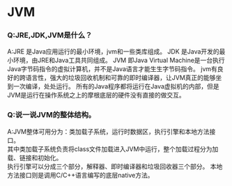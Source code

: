 # JVM

### Q:JRE,JDK,JVM是什么？
A:JRE 是Java应用运行的最小环境，jvm和一些类库组成。
JDK 是Java开发的最小环境，由JRE和Java工具共同组成。
JVM 即Java Virtual Machine是一台执行Java字节码指令的虚拟计算机，并不是Java语言才能生生字节码指令。
jvm有良好的跨语言性，强大的垃圾回收机制和可靠的即时编译器，让JVM真正的能够坐到一次编译，处处运行。
所有的Java程序都将运行在Java虚拟机的内部，但是JVM是运行在操作系统之上的摩根底层的硬件没有直接的做交互。

### Q:说一说JVM的整体结构。
A:JVM整体可用分为：类加载子系统，运行时数据区，执行引擎和本地方法接口。  
其中类加载子系统负责将class文件加载进入JVM中运行，整个加载过程分为加载、链接和初始化。  
执行引擎可以分成三个部分，解释器、即时编译器和垃圾回收器三个部分。
本地方法接口则是调用C/C++语言编写的底层native方法。



























  



























